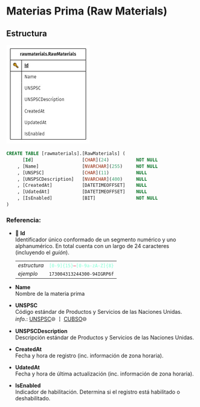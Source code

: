 # Materias Prima (Raw Materials)

## Estructura

![rawmaterials.RawMaterials](img/rawmaterials.RawMaterials.jpeg)

```sql
CREATE TABLE [rawmaterials].[RawMaterials] (
      [Id]                  [CHAR](24)          NOT NULL
    , [Name]                [NVARCHAR](255)     NOT NULL
    , [UNSPSC]              [CHAR](11)          NULL
    , [UNSPSCDescription]   [NVARCHAR](400)     NULL
    , [CreatedAt]           [DATETIMEOFFSET]    NULL
    , [UdatedAt]            [DATETIMEOFFSET]    NULL
    , [IsEnabled]           [BIT]               NOT NULL
)
```
### Referencia:
+ 🔑 **Id**
    <br> Identificador único conformado de un segmento numérico y uno alphanumérico. En total cuenta con un largo de 24 caracteres (incluyendo el _guión_).
    <br>
    <table>
        <tr>
            <td style="font-style:italic">estructura</td>
            <td><code style="color:aquamarine">[0-9]{15}</code><code style="color:crimson">—</code><code style="color:aquamarine">[0-9a-zA-Z]{8}</code></td>
        </tr>
        <tr>
            <td style="font-style:italic">ejemplo</td>
            <td><code>173004313244300-94IGRP6f</code></td>
        </tr>
    </table>
+ **Name**
    <br> Nombre de la materia prima
+ **UNSPSC**
    <br> Código estándar de Productos y Servicios de las Naciones Unidas.
    <br> *info.*: [UNSPSC](https://es.wikipedia.org/wiki/UNSPSC)🌐 **￤** [CUBSO](https://www.gob.pe/8233-acceder-al-catalogo-unico-de-bienes-servicios-y-obras-cubso-del-seace)🌐
+ **UNSPSCDescription**
    <br> Descripción estándar de Productos y Servicios de las Naciones Unidas.
+ **CreatedAt**
    <br> Fecha y hora de registro (inc. información de zona horaria).

+ **UdatedAt**
    <br> Fecha y hora de última actualización (inc. información de zona horaria).
+ **IsEnabled**
    <br> Indicador de habilitación. Determina si el registro está habilitado o deshabilitado.